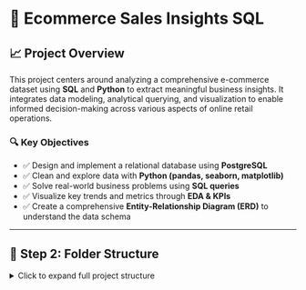 # 🛒 Ecommerce Sales Insights SQL

## 📈 Project Overview

This project centers around analyzing a comprehensive e-commerce dataset using **SQL** and **Python** to extract meaningful business insights. It integrates data modeling, analytical querying, and visualization to enable informed decision-making across various aspects of online retail operations.

### 🔍 Key Objectives

- ✅ Design and implement a relational database using **PostgreSQL**
- ✅ Clean and explore data with **Python (pandas, seaborn, matplotlib)**
- ✅ Solve real-world business problems using **SQL queries**
- ✅ Visualize key trends and metrics through **EDA & KPIs**
- ✅ Create a comprehensive **Entity-Relationship Diagram (ERD)** to understand the data schema
---

## 📁 Step 2: Folder Structure

<details>
<summary>Click to expand full project structure</summary>

Ecommerce_Sales_Insights_SQL/
│
├── datasets/
│ ├── Raw_data/ # Contains original raw CSV files
│ └── cleaned_data/ # Cleaned and preprocessed data used for analysis
│
├── notebooks/
│ ├── E-Commerce_data_cleaning.ipynb # Data cleaning using pandas
│ ├── EDA_analysis_visualizations.ipynb # Basic EDA Functionality and Graphical EDA using seaborn & matplotlib
│ └── run_sql_queries_and_export_results.ipynb # Running .sql queries and exporting results via Python
│
├── SQL_Database/
│ ├── Defining_the_Tables.sql # PostgreSQL table schema
│ └── load_cleaned_data.py # Python script to load cleaned data into PostgreSQL
│
├── bussiness_queries_result/
│ ├── query_01_top_sellers.sql # SQL queries for business KPIs
│ └── ...query_20_delivery_performance.sql
│ ├── query_01_result_top_sellers.csv # Result CSVs generated via pgAdmin
│ └── ...query_20_result_delivery_performance.csv
│
├── outputs/
│ ├── query_results/ # Result CSVs generated from Python
│ │ ├── query_01_top_sellers_result.csv
│ │ └── ...
│ └── eda_missing_summary/ # Tabular summaries from EDA
│
├── diagrams/
│ └── ERD_E-Commerce.png # Final ERD image
│
└── README.md # Project documentation
